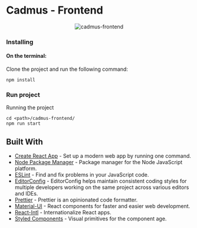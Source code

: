 # Cadmus - Frontend

<p align="center">
  <img src="https://steamcdn-a.akamaihd.net/steam/apps/206440/capsule_616x353.jpg?t=1530767611" alt="cadmus-frontend" align="center" />
</p>

### Installing

#### On the terminal:

Clone the project and run the following command:
```
npm install
```
### Run project

Running the project
```
cd <path>/cadmus-frontend/
npm run start
```

## Built With

* [Create React App](https://github.com/facebook/create-react-app) - Set up a modern web app by running one command.
* [Node Package Manager](https://www.npmjs.com/) - Package manager for the Node JavaScript platform.
* [ESLint](https://eslint.org/) - Find and fix problems in your JavaScript code.
* [EditorConfig](https://editorconfig.org/) - EditorConfig helps maintain consistent coding styles for multiple developers working on the same project across various editors and IDEs.
* [Prettier](https://prettier.io/) - Prettier is an opinionated code formatter.
* [Material-UI](https://material-ui.com/) - React components for faster and easier web development.
* [React-Intl](https://github.com/formatjs/react-intl) - Internationalize React apps.
* [Styled Components](https://styled-components.com/) - Visual primitives for the component age.
